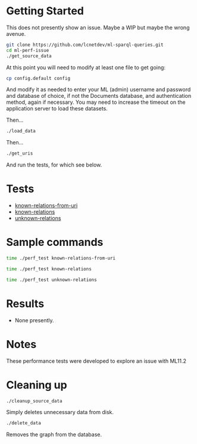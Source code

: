 # Getting Started

This does not presently show an issue. Maybe a WIP but maybe the wrong avenue.

~~~bash
git clone https://github.com/lcnetdev/ml-sparql-queries.git
cd ml-perf-issue
./get_source_data
~~~

At this point you will need to modify at least one file to get going:

~~~bash
cp config.default config
~~~

And modify it as needed to enter your ML (admin) username and password and 
database of choice, if not the Documents database, and authentication method,
again if necessary.  You may need to increase the timeout on the application
server to load these datasets.

Then...
~~~bash
./load_data
~~~

Then...
~~~bash
./get_uris
~~~

And run the tests, for which see below.

# Tests

- [known-relations-from-uri](queries/known-relations-from-uri.sparql)
- [known-relations](queries/known-relations.sparql)
- [unknown-relations](queries/unknown-relations.sparql)

# Sample commands

~~~bash
time ./perf_test known-relations-from-uri
~~~
~~~bash
time ./perf_test known-relations
~~~
~~~bash
time ./perf_test unknown-relations
~~~

# Results

- None presently.

# Notes

These performance tests were developed to explore an issue with ML11.2

# Cleaning up

~~~bash
./cleanup_source_data
~~~
Simply deletes unnecessary data from disk.

~~~bash
./delete_data
~~~
Removes the graph from the database.
